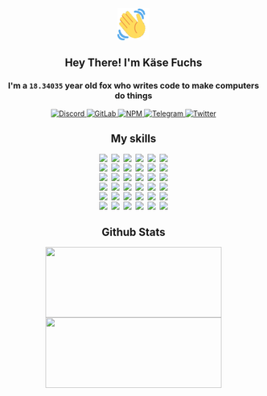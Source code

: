 <div><p align=center><img src=./resources/images/wave.gif width=64px height=64px></p><h2 align=center>Hey There! I'm Käse Fuchs</h2><h3 align=center>I'm a <code>18.34035</code> year old fox who writes code to make computers do things</h3><p align=center><a href=https://discord.com/users/507526681125322772><img alt=Discord src="https://img.shields.io/badge/Discord-5865F2?logo=discord&logoColor=white&style=flat-square#daad2b386ae62d78bb362986f5159939"> </a><a href=https://gitlab.com/kasefuchs><img alt=GitLab src="https://img.shields.io/badge/GitLab-330F63?logo=gitlab&logoColor=white&style=flat-square#daad2b386ae62d78bb362986f5159939"> </a><a href=https://npmjs.com/~kasefuchs><img alt=NPM src="https://img.shields.io/badge/NPM-CB3837?logo=npm&logoColor=white&style=flat-square#daad2b386ae62d78bb362986f5159939"> </a><a href=https://t.me/kasefuchs><img alt=Telegram src="https://img.shields.io/badge/Telegram-2CA5E0?logo=telegram&logoColor=white&style=flat-square#daad2b386ae62d78bb362986f5159939"> </a><a href=https://twitter.com/kasefuchs><img alt=Twitter src="https://img.shields.io/badge/Twitter-1DA1F2?logo=twitter&logoColor=white&style=flat-square#daad2b386ae62d78bb362986f5159939"></a></p><h2 align=center>My skills</h2><p align=center><a href=https://aws.amazon.com/ ><picture><source srcset="https://skillicons.dev/icons?i=aws&theme=dark#daad2b386ae62d78bb362986f5159939" media="(prefers-color-scheme: dark)"><source srcset="https://skillicons.dev/icons?i=aws&theme=light#daad2b386ae62d78bb362986f5159939" media="(prefers-color-scheme: light), (prefers-color-scheme: no-preference)"><img src="https://skillicons.dev/icons?i=aws&theme=light#daad2b386ae62d78bb362986f5159939"></picture></a>&nbsp;&nbsp;<a href=https://en.wikipedia.org/wiki/Bash_(Unix_shell)><picture><source srcset="https://skillicons.dev/icons?i=bash&theme=dark#daad2b386ae62d78bb362986f5159939" media="(prefers-color-scheme: dark)"><source srcset="https://skillicons.dev/icons?i=bash&theme=light#daad2b386ae62d78bb362986f5159939" media="(prefers-color-scheme: light), (prefers-color-scheme: no-preference)"><img src="https://skillicons.dev/icons?i=bash&theme=light#daad2b386ae62d78bb362986f5159939"></picture></a>&nbsp;&nbsp;<a href=https://discord.com/developers/docs><picture><source srcset="https://skillicons.dev/icons?i=bots&theme=dark#daad2b386ae62d78bb362986f5159939" media="(prefers-color-scheme: dark)"><source srcset="https://skillicons.dev/icons?i=bots&theme=light#daad2b386ae62d78bb362986f5159939" media="(prefers-color-scheme: light), (prefers-color-scheme: no-preference)"><img src="https://skillicons.dev/icons?i=bots&theme=light#daad2b386ae62d78bb362986f5159939"></picture></a>&nbsp;&nbsp;<a href=https://www.cloudflare.com/ ><picture><source srcset="https://skillicons.dev/icons?i=cloudflare&theme=dark#daad2b386ae62d78bb362986f5159939" media="(prefers-color-scheme: dark)"><source srcset="https://skillicons.dev/icons?i=cloudflare&theme=light#daad2b386ae62d78bb362986f5159939" media="(prefers-color-scheme: light), (prefers-color-scheme: no-preference)"><img src="https://skillicons.dev/icons?i=cloudflare&theme=light#daad2b386ae62d78bb362986f5159939"></picture></a>&nbsp;&nbsp;<a href=https://en.wikipedia.org/wiki/CSS><picture><source srcset="https://skillicons.dev/icons?i=css&theme=dark#daad2b386ae62d78bb362986f5159939" media="(prefers-color-scheme: dark)"><source srcset="https://skillicons.dev/icons?i=css&theme=light#daad2b386ae62d78bb362986f5159939" media="(prefers-color-scheme: light), (prefers-color-scheme: no-preference)"><img src="https://skillicons.dev/icons?i=css&theme=light#daad2b386ae62d78bb362986f5159939"></picture></a>&nbsp;&nbsp;<a href=https://www.docker.com/ ><picture><source srcset="https://skillicons.dev/icons?i=docker&theme=dark#daad2b386ae62d78bb362986f5159939" media="(prefers-color-scheme: dark)"><source srcset="https://skillicons.dev/icons?i=docker&theme=light#daad2b386ae62d78bb362986f5159939" media="(prefers-color-scheme: light), (prefers-color-scheme: no-preference)"><img src="https://skillicons.dev/icons?i=docker&theme=light#daad2b386ae62d78bb362986f5159939"></picture></a><br><a href=https://www.electronjs.org/ ><picture><source srcset="https://skillicons.dev/icons?i=electron&theme=dark#daad2b386ae62d78bb362986f5159939" media="(prefers-color-scheme: dark)"><source srcset="https://skillicons.dev/icons?i=electron&theme=light#daad2b386ae62d78bb362986f5159939" media="(prefers-color-scheme: light), (prefers-color-scheme: no-preference)"><img src="https://skillicons.dev/icons?i=electron&theme=light#daad2b386ae62d78bb362986f5159939"></picture></a>&nbsp;&nbsp;<a href=https://expressjs.com/ ><picture><source srcset="https://skillicons.dev/icons?i=express&theme=dark#daad2b386ae62d78bb362986f5159939" media="(prefers-color-scheme: dark)"><source srcset="https://skillicons.dev/icons?i=express&theme=light#daad2b386ae62d78bb362986f5159939" media="(prefers-color-scheme: light), (prefers-color-scheme: no-preference)"><img src="https://skillicons.dev/icons?i=express&theme=light#daad2b386ae62d78bb362986f5159939"></picture></a>&nbsp;&nbsp;<a href=https://www.figma.com/ ><picture><source srcset="https://skillicons.dev/icons?i=figma&theme=dark#daad2b386ae62d78bb362986f5159939" media="(prefers-color-scheme: dark)"><source srcset="https://skillicons.dev/icons?i=figma&theme=light#daad2b386ae62d78bb362986f5159939" media="(prefers-color-scheme: light), (prefers-color-scheme: no-preference)"><img src="https://skillicons.dev/icons?i=figma&theme=light#daad2b386ae62d78bb362986f5159939"></picture></a>&nbsp;&nbsp;<a href=https://firebase.google.com/ ><picture><source srcset="https://skillicons.dev/icons?i=firebase&theme=dark#daad2b386ae62d78bb362986f5159939" media="(prefers-color-scheme: dark)"><source srcset="https://skillicons.dev/icons?i=firebase&theme=light#daad2b386ae62d78bb362986f5159939" media="(prefers-color-scheme: light), (prefers-color-scheme: no-preference)"><img src="https://skillicons.dev/icons?i=firebase&theme=light#daad2b386ae62d78bb362986f5159939"></picture></a>&nbsp;&nbsp;<a href=https://flask.palletsprojects.com/ ><picture><source srcset="https://skillicons.dev/icons?i=flask&theme=dark#daad2b386ae62d78bb362986f5159939" media="(prefers-color-scheme: dark)"><source srcset="https://skillicons.dev/icons?i=flask&theme=light#daad2b386ae62d78bb362986f5159939" media="(prefers-color-scheme: light), (prefers-color-scheme: no-preference)"><img src="https://skillicons.dev/icons?i=flask&theme=light#daad2b386ae62d78bb362986f5159939"></picture></a>&nbsp;&nbsp;<a href=https://cloud.google.com/ ><picture><source srcset="https://skillicons.dev/icons?i=gcp&theme=dark#daad2b386ae62d78bb362986f5159939" media="(prefers-color-scheme: dark)"><source srcset="https://skillicons.dev/icons?i=gcp&theme=light#daad2b386ae62d78bb362986f5159939" media="(prefers-color-scheme: light), (prefers-color-scheme: no-preference)"><img src="https://skillicons.dev/icons?i=gcp&theme=light#daad2b386ae62d78bb362986f5159939"></picture></a><br><a href=https://git-scm.com/ ><picture><source srcset="https://skillicons.dev/icons?i=git&theme=dark#daad2b386ae62d78bb362986f5159939" media="(prefers-color-scheme: dark)"><source srcset="https://skillicons.dev/icons?i=git&theme=light#daad2b386ae62d78bb362986f5159939" media="(prefers-color-scheme: light), (prefers-color-scheme: no-preference)"><img src="https://skillicons.dev/icons?i=git&theme=light#daad2b386ae62d78bb362986f5159939"></picture></a>&nbsp;&nbsp;<a href=https://github.com/ ><picture><source srcset="https://skillicons.dev/icons?i=github&theme=dark#daad2b386ae62d78bb362986f5159939" media="(prefers-color-scheme: dark)"><source srcset="https://skillicons.dev/icons?i=github&theme=light#daad2b386ae62d78bb362986f5159939" media="(prefers-color-scheme: light), (prefers-color-scheme: no-preference)"><img src="https://skillicons.dev/icons?i=github&theme=light#daad2b386ae62d78bb362986f5159939"></picture></a>&nbsp;&nbsp;<a href=https://gitlab.com/ ><picture><source srcset="https://skillicons.dev/icons?i=gitlab&theme=dark#daad2b386ae62d78bb362986f5159939" media="(prefers-color-scheme: dark)"><source srcset="https://skillicons.dev/icons?i=gitlab&theme=light#daad2b386ae62d78bb362986f5159939" media="(prefers-color-scheme: light), (prefers-color-scheme: no-preference)"><img src="https://skillicons.dev/icons?i=gitlab&theme=light#daad2b386ae62d78bb362986f5159939"></picture></a>&nbsp;&nbsp;<a href=https://www.heroku.com/ ><picture><source srcset="https://skillicons.dev/icons?i=heroku&theme=dark#daad2b386ae62d78bb362986f5159939" media="(prefers-color-scheme: dark)"><source srcset="https://skillicons.dev/icons?i=heroku&theme=light#daad2b386ae62d78bb362986f5159939" media="(prefers-color-scheme: light), (prefers-color-scheme: no-preference)"><img src="https://skillicons.dev/icons?i=heroku&theme=light#daad2b386ae62d78bb362986f5159939"></picture></a>&nbsp;&nbsp;<a href=https://en.wikipedia.org/wiki/HTML><picture><source srcset="https://skillicons.dev/icons?i=html&theme=dark#daad2b386ae62d78bb362986f5159939" media="(prefers-color-scheme: dark)"><source srcset="https://skillicons.dev/icons?i=html&theme=light#daad2b386ae62d78bb362986f5159939" media="(prefers-color-scheme: light), (prefers-color-scheme: no-preference)"><img src="https://skillicons.dev/icons?i=html&theme=light#daad2b386ae62d78bb362986f5159939"></picture></a>&nbsp;&nbsp;<a href=https://en.wikipedia.org/wiki/JavaScript><picture><source srcset="https://skillicons.dev/icons?i=js&theme=dark#daad2b386ae62d78bb362986f5159939" media="(prefers-color-scheme: dark)"><source srcset="https://skillicons.dev/icons?i=js&theme=light#daad2b386ae62d78bb362986f5159939" media="(prefers-color-scheme: light), (prefers-color-scheme: no-preference)"><img src="https://skillicons.dev/icons?i=js&theme=light#daad2b386ae62d78bb362986f5159939"></picture></a><br><a href=https://en.wikipedia.org/wiki/Linux><picture><source srcset="https://skillicons.dev/icons?i=linux&theme=dark#daad2b386ae62d78bb362986f5159939" media="(prefers-color-scheme: dark)"><source srcset="https://skillicons.dev/icons?i=linux&theme=light#daad2b386ae62d78bb362986f5159939" media="(prefers-color-scheme: light), (prefers-color-scheme: no-preference)"><img src="https://skillicons.dev/icons?i=linux&theme=light#daad2b386ae62d78bb362986f5159939"></picture></a>&nbsp;&nbsp;<a href=https://mui.com/ ><picture><source srcset="https://skillicons.dev/icons?i=materialui&theme=dark#daad2b386ae62d78bb362986f5159939" media="(prefers-color-scheme: dark)"><source srcset="https://skillicons.dev/icons?i=materialui&theme=light#daad2b386ae62d78bb362986f5159939" media="(prefers-color-scheme: light), (prefers-color-scheme: no-preference)"><img src="https://skillicons.dev/icons?i=materialui&theme=light#daad2b386ae62d78bb362986f5159939"></picture></a>&nbsp;&nbsp;<a href=https://en.wikipedia.org/wiki/Markdown><picture><source srcset="https://skillicons.dev/icons?i=md&theme=dark#daad2b386ae62d78bb362986f5159939" media="(prefers-color-scheme: dark)"><source srcset="https://skillicons.dev/icons?i=md&theme=light#daad2b386ae62d78bb362986f5159939" media="(prefers-color-scheme: light), (prefers-color-scheme: no-preference)"><img src="https://skillicons.dev/icons?i=md&theme=light#daad2b386ae62d78bb362986f5159939"></picture></a>&nbsp;&nbsp;<a href=https://www.mongodb.com/ ><picture><source srcset="https://skillicons.dev/icons?i=mongodb&theme=dark#daad2b386ae62d78bb362986f5159939" media="(prefers-color-scheme: dark)"><source srcset="https://skillicons.dev/icons?i=mongodb&theme=light#daad2b386ae62d78bb362986f5159939" media="(prefers-color-scheme: light), (prefers-color-scheme: no-preference)"><img src="https://skillicons.dev/icons?i=mongodb&theme=light#daad2b386ae62d78bb362986f5159939"></picture></a>&nbsp;&nbsp;<a href=https://www.mysql.com/ ><picture><source srcset="https://skillicons.dev/icons?i=mysql&theme=dark#daad2b386ae62d78bb362986f5159939" media="(prefers-color-scheme: dark)"><source srcset="https://skillicons.dev/icons?i=mysql&theme=light#daad2b386ae62d78bb362986f5159939" media="(prefers-color-scheme: light), (prefers-color-scheme: no-preference)"><img src="https://skillicons.dev/icons?i=mysql&theme=light#daad2b386ae62d78bb362986f5159939"></picture></a>&nbsp;&nbsp;<a href=https://nextjs.org/ ><picture><source srcset="https://skillicons.dev/icons?i=nextjs&theme=dark#daad2b386ae62d78bb362986f5159939" media="(prefers-color-scheme: dark)"><source srcset="https://skillicons.dev/icons?i=nextjs&theme=light#daad2b386ae62d78bb362986f5159939" media="(prefers-color-scheme: light), (prefers-color-scheme: no-preference)"><img src="https://skillicons.dev/icons?i=nextjs&theme=light#daad2b386ae62d78bb362986f5159939"></picture></a><br><a href=https://nodejs.org/en/ ><picture><source srcset="https://skillicons.dev/icons?i=nodejs&theme=dark#daad2b386ae62d78bb362986f5159939" media="(prefers-color-scheme: dark)"><source srcset="https://skillicons.dev/icons?i=nodejs&theme=light#daad2b386ae62d78bb362986f5159939" media="(prefers-color-scheme: light), (prefers-color-scheme: no-preference)"><img src="https://skillicons.dev/icons?i=nodejs&theme=light#daad2b386ae62d78bb362986f5159939"></picture></a>&nbsp;&nbsp;<a href=https://www.postgresql.org/ ><picture><source srcset="https://skillicons.dev/icons?i=postgres&theme=dark#daad2b386ae62d78bb362986f5159939" media="(prefers-color-scheme: dark)"><source srcset="https://skillicons.dev/icons?i=postgres&theme=light#daad2b386ae62d78bb362986f5159939" media="(prefers-color-scheme: light), (prefers-color-scheme: no-preference)"><img src="https://skillicons.dev/icons?i=postgres&theme=light#daad2b386ae62d78bb362986f5159939"></picture></a>&nbsp;&nbsp;<a href=https://learn.microsoft.com/en-us/powershell/ ><picture><source srcset="https://skillicons.dev/icons?i=powershell&theme=dark#daad2b386ae62d78bb362986f5159939" media="(prefers-color-scheme: dark)"><source srcset="https://skillicons.dev/icons?i=powershell&theme=light#daad2b386ae62d78bb362986f5159939" media="(prefers-color-scheme: light), (prefers-color-scheme: no-preference)"><img src="https://skillicons.dev/icons?i=powershell&theme=light#daad2b386ae62d78bb362986f5159939"></picture></a>&nbsp;&nbsp;<a href=https://www.python.org/ ><picture><source srcset="https://skillicons.dev/icons?i=py&theme=dark#daad2b386ae62d78bb362986f5159939" media="(prefers-color-scheme: dark)"><source srcset="https://skillicons.dev/icons?i=py&theme=light#daad2b386ae62d78bb362986f5159939" media="(prefers-color-scheme: light), (prefers-color-scheme: no-preference)"><img src="https://skillicons.dev/icons?i=py&theme=light#daad2b386ae62d78bb362986f5159939"></picture></a>&nbsp;&nbsp;<a href=https://www.raspberrypi.org/ ><picture><source srcset="https://skillicons.dev/icons?i=raspberrypi&theme=dark#daad2b386ae62d78bb362986f5159939" media="(prefers-color-scheme: dark)"><source srcset="https://skillicons.dev/icons?i=raspberrypi&theme=light#daad2b386ae62d78bb362986f5159939" media="(prefers-color-scheme: light), (prefers-color-scheme: no-preference)"><img src="https://skillicons.dev/icons?i=raspberrypi&theme=light#daad2b386ae62d78bb362986f5159939"></picture></a>&nbsp;&nbsp;<a href=https://reactjs.org/ ><picture><source srcset="https://skillicons.dev/icons?i=react&theme=dark#daad2b386ae62d78bb362986f5159939" media="(prefers-color-scheme: dark)"><source srcset="https://skillicons.dev/icons?i=react&theme=light#daad2b386ae62d78bb362986f5159939" media="(prefers-color-scheme: light), (prefers-color-scheme: no-preference)"><img src="https://skillicons.dev/icons?i=react&theme=light#daad2b386ae62d78bb362986f5159939"></picture></a><br><a href=https://redux.js.org/ ><picture><source srcset="https://skillicons.dev/icons?i=redux&theme=dark#daad2b386ae62d78bb362986f5159939" media="(prefers-color-scheme: dark)"><source srcset="https://skillicons.dev/icons?i=redux&theme=light#daad2b386ae62d78bb362986f5159939" media="(prefers-color-scheme: light), (prefers-color-scheme: no-preference)"><img src="https://skillicons.dev/icons?i=redux&theme=light#daad2b386ae62d78bb362986f5159939"></picture></a>&nbsp;&nbsp;<a href=https://en.wikipedia.org/wiki/Regular_expression><picture><source srcset="https://skillicons.dev/icons?i=regex&theme=dark#daad2b386ae62d78bb362986f5159939" media="(prefers-color-scheme: dark)"><source srcset="https://skillicons.dev/icons?i=regex&theme=light#daad2b386ae62d78bb362986f5159939" media="(prefers-color-scheme: light), (prefers-color-scheme: no-preference)"><img src="https://skillicons.dev/icons?i=regex&theme=light#daad2b386ae62d78bb362986f5159939"></picture></a>&nbsp;&nbsp;<a href=https://en.wikipedia.org/wiki/Sass_(stylesheet_language)><picture><source srcset="https://skillicons.dev/icons?i=sass&theme=dark#daad2b386ae62d78bb362986f5159939" media="(prefers-color-scheme: dark)"><source srcset="https://skillicons.dev/icons?i=sass&theme=light#daad2b386ae62d78bb362986f5159939" media="(prefers-color-scheme: light), (prefers-color-scheme: no-preference)"><img src="https://skillicons.dev/icons?i=sass&theme=light#daad2b386ae62d78bb362986f5159939"></picture></a>&nbsp;&nbsp;<a href=https://www.typescriptlang.org/ ><picture><source srcset="https://skillicons.dev/icons?i=ts&theme=dark#daad2b386ae62d78bb362986f5159939" media="(prefers-color-scheme: dark)"><source srcset="https://skillicons.dev/icons?i=ts&theme=light#daad2b386ae62d78bb362986f5159939" media="(prefers-color-scheme: light), (prefers-color-scheme: no-preference)"><img src="https://skillicons.dev/icons?i=ts&theme=light#daad2b386ae62d78bb362986f5159939"></picture></a>&nbsp;&nbsp;<a href=https://unity.com/ ><picture><source srcset="https://skillicons.dev/icons?i=unity&theme=dark#daad2b386ae62d78bb362986f5159939" media="(prefers-color-scheme: dark)"><source srcset="https://skillicons.dev/icons?i=unity&theme=light#daad2b386ae62d78bb362986f5159939" media="(prefers-color-scheme: light), (prefers-color-scheme: no-preference)"><img src="https://skillicons.dev/icons?i=unity&theme=light#daad2b386ae62d78bb362986f5159939"></picture></a>&nbsp;&nbsp;<a href=https://workers.cloudflare.com/ ><picture><source srcset="https://skillicons.dev/icons?i=workers&theme=dark#daad2b386ae62d78bb362986f5159939" media="(prefers-color-scheme: dark)"><source srcset="https://skillicons.dev/icons?i=workers&theme=light#daad2b386ae62d78bb362986f5159939" media="(prefers-color-scheme: light), (prefers-color-scheme: no-preference)"><img src="https://skillicons.dev/icons?i=workers&theme=light#daad2b386ae62d78bb362986f5159939"></picture></a><br></p><h2 align=center>Github Stats</h2><p align=center><picture><source srcset="https://github-readme-stats-kasefuchs.vercel.app/api/?count_private=true&hide_border=true&hide_rank=true&line_height=20&hide_title=true&username=Kasefuchs&theme=dark#daad2b386ae62d78bb362986f5159939" media="(prefers-color-scheme: dark)"><source srcset="https://github-readme-stats-kasefuchs.vercel.app/api/?count_private=true&hide_border=true&hide_rank=true&line_height=20&hide_title=true&username=Kasefuchs&theme=light#daad2b386ae62d78bb362986f5159939" media="(prefers-color-scheme: light), (prefers-color-scheme: no-preference)"><img align=middle width=350 height=140 src="https://github-readme-stats-kasefuchs.vercel.app/api/?count_private=true&hide_border=true&hide_rank=true&line_height=20&hide_title=true&username=Kasefuchs&theme=light#daad2b386ae62d78bb362986f5159939"></picture><picture><source srcset="https://github-readme-stats-kasefuchs.vercel.app/api/top-langs/?count_private=true&hide_border=true&layout=compact&username=Kasefuchs&theme=dark#daad2b386ae62d78bb362986f5159939" media="(prefers-color-scheme: dark)"><source srcset="https://github-readme-stats-kasefuchs.vercel.app/api/top-langs/?count_private=true&hide_border=true&layout=compact&username=Kasefuchs&theme=light#daad2b386ae62d78bb362986f5159939" media="(prefers-color-scheme: light), (prefers-color-scheme: no-preference)"><img align=middle width=350 height=140 src="https://github-readme-stats-kasefuchs.vercel.app/api/top-langs/?count_private=true&hide_border=true&layout=compact&username=Kasefuchs&theme=light#daad2b386ae62d78bb362986f5159939"></picture></p><img src="https://hit.yhype.me/github/profile?user_id=64592097#daad2b386ae62d78bb362986f5159939" alt=""></div>
